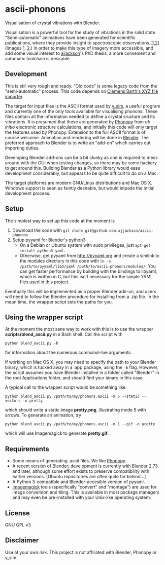 # ascii-phonons

Visualisation of crystal vibrations with Blender.

Visualisation is a powerful tool for the study of vibrations in the solid state.
"Semi-automatic" animations have been generated for scientific publications, where they provide insight to spectroscopic observations.\[[1][Skelton2015],[2][Brivio2015]\] (Images [1](http://dx.doi.org/10.1063/1.4917044.1), [2](http://people.bath.ac.uk/aw558/temp/mapi_phonon.gif).) In order to make this type of imagery more accessible, and add some visual interest to [ajjackson](https://github.com/ajjackson)'s PhD thesis, a more convenient and automatic toolchain is desirable.


## Development

This is still very rough and ready. "Old code" is some legacy code from the "semi-automatic" process. This code depends on [Clemens Barth's XYZ file importer](http://development.root-1.de/Atomic_Blender_XYZ.php).

The target for input files is the ASCII format used by [v_sim](http://inac.cea.fr/L_Sim/V_Sim/), a useful program and currently one of the only tools available for visualising phonons. These files contain all the information needed to define a crystal sructure and its vibrations. It is presumed that these are generated by [Phonopy](http://phonopy.sourceforge.net/) from *ab initio* electronic structure calculations, and initially this code will only target the features used by Phonopy. Extension to the full ASCII format is of course welcome.
Animation and rendering will be done in [Blender](http://www.blender.org/).
The preferred approach to Blender is to write an "add-on" which carries out importing duties.

Developing Blender add-ons can be a bit clunky as one is required to
mess around with the GUI when testing changes, so there may be some
hackery to get around this.  Building Blender as a Python library
would ease development considerably, but appears to be quite difficult
to do on a Mac.

The target platforms are modern GNU/Linux distributions and Mac OS X. Windows support is seen as faintly desirable, but would impede the initial development process.

## Setup

The simplest way to set up this code at the moment is

1. Download the code with `git clone git@github.com:ajjackson/ascii-phonons`
2. Setup pyyaml for Blender's python3
    - On a Debian or Ubuntu system with sudo privileges, just `apt-get install python3-yaml`.
    - Otherwise, get pyyaml from http://pyyaml.org and create a simlink to the modules directory in this code with `ln -s /path/to/pyyaml/lib3/yaml /path/to/ascii-phonons/modules/`.
      You can get faster performance by building with the bindings to libyaml, which is written in C, but this isn't necessary for the simple YAML files used in this project.
    
Eventually this will be implemented as a proper Blender add-on, and users will need to follow the Blender procedure for installing from a .zip file.
In the mean time, the wrapper script sets the paths for you.

## Using the wrapper script

At the moment the most sane way to work with this is to use the wrapper **scripts/blend_ascii.py** in a Bash shell. Call the script with

    python blend_ascii.py -h

for information about the numerous command-line arguments.

If working on Mac OS X, you may need to specify the path to your Blender binary, which is tucked away in a .app package, using the `-b` flag.
However, the script assumes you have Blender installed in a folder called "Blender" in the root Applications folder, and should find your binary in this case.

A typical call to the wrapper script would be something like:

    python blend_ascii.py /path/to/my/phonons.ascii -m 5 --static --vectors -o pretty

which should write a static image **pretty.png**, illustrating mode 5 with arrows.
To generate an animation, try

    python blend_ascii.py /path/to/my/phonons.ascii -m 1 --gif -o pretty

which will use Imagemagick to generate **pretty.gif**.

## Requirements

- Some means of generating .ascii files. We like [Phonopy](http://phonopy.sourceforge.net).
- A recent version of Blender; development is currently with
  Blender 2.73 and later, although some effort exists to preserve compatibility with earlier versions.
  [Ubuntu repositories are often quite far behind...]
- A Python 3-compatible and Blender-accesible version of pyyaml.
- [Imagemagick](http://www.imagemagick.org) tools (specifically "convert" and "montage") are used for image conversion and tiling.
  This is available in most package managers and may even be pre-installed with your Unix-like operating system.

## License

GNU GPL v3

## Disclaimer

Use at your own risk. This project is not affiliated with Blender, Phonopy or v_sim.

[Skelton2015]: http://dx.doi.org/10.1063/1.4917044
[Brivio2015]: http://arxiv.org/abs/1504.07508
